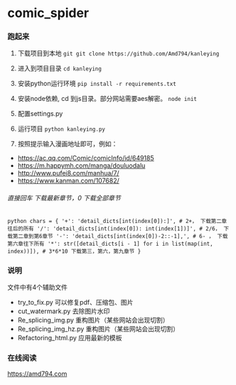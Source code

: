 # comic_spider
### 跑起来
1. 下载项目到本地
`git
git clone https://github.com/Amd794/kanleying   
`
   
2. 进入到项目目录
`
cd kanleying   
`
   
3. 安装python运行环境
`
pip install -r requirements.txt   
`
   
4. 安装node依赖, cd 到js目录。部分网站需要aes解密。
`
node init   
`
   
5. 配置settings.py
   
6. 运行项目
`
python kanleying.py   
`
   
7. 按照提示输入漫画地址即可，例如：

- https://ac.qq.com/Comic/comicInfo/id/649185
- https://m.happymh.com/manga/douluodalu
- http://www.pufei8.com/manhua/7/
- https://www.kanman.com/107682/

 ###### 直接回车 下载最新章节，0 下载全部章节
`python
chars = {
    '+': 'detail_dicts[int(index[0]):]', # 2+， 下载第二章往后的所有
    '/': 'detail_dicts[int(index[0]): int(index[1])]', # 2/6， 下载第二章到第6章节
    '-': 'detail_dicts[int(index[0])-2::-1],', # 6- ， 下载第六章往下所有
    '*': str([detail_dicts[i - 1] for i in list(map(int, index))]), # 3*6*10 下载第三，第六，第九章节
}
`

### 说明
文件中有4个辅助文件
- try_to_fix.py 可以修复pdf、压缩包、图片
- cut_watermark.py 去除图片水印
- Re_splicing_img.py 重构图片（某些网站会出现切割）
- Re_splicing_img_hz.py 重构图片（某些网站会出现切割）
- Refactoring_html.py 应用最新的模板

### 在线阅读
 https://amd794.com